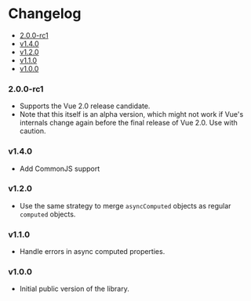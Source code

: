 <!-- START doctoc generated TOC please keep comment here to allow auto update -->
<!-- DON'T EDIT THIS SECTION, INSTEAD RE-RUN doctoc TO UPDATE -->
# Changelog

- [2.0.0-rc1](#200-rc1)
- [v1.4.0](#v140)
- [v1.2.0](#v120)
- [v1.1.0](#v110)
- [v1.0.0](#v100)

<!-- END doctoc generated TOC please keep comment here to allow auto update -->

### 2.0.0-rc1
  * Supports the Vue 2.0 release candidate.
  * Note that this itself is an alpha version, which might not work if Vue's internals change again before the final release of Vue 2.0. Use with caution.

### v1.4.0
  * Add CommonJS support

### v1.2.0
  * Use the same strategy to merge `asyncComputed` objects as regular `computed` objects.

### v1.1.0

  * Handle errors in async computed properties.

### v1.0.0

 * Initial public version of the library.
